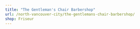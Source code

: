 ```yaml
---
title: "The Gentleman's Chair Barbershop"
url: /north-vancouver-city/the-gentlemans-chair-barbershop/
shop: Friseur
---
```

